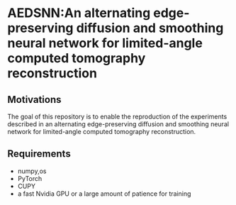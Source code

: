 # AEDSNN:An alternating edge-preserving diffusion and smoothing neural network for limited-angle computed tomography reconstruction
## Motivations 
The goal of this repository is to enable the reproduction of the experiments described in
 an alternating edge-preserving diffusion and smoothing neural network for limited-angle 
 computed tomography reconstruction.

## Requirements
* numpy,os
* PyTorch
* CUPY
* a fast Nvidia GPU or a large amount of patience for training
